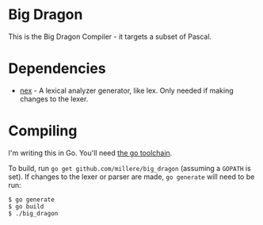 # Big Dragon

This is the Big Dragon Compiler - it targets a subset of Pascal.

# Dependencies

* [nex](https://crypto.stanford.edu/~blynn/nex/) - A lexical analyzer generator, like lex. Only needed if making changes to the lexer.

# Compiling

I'm writing this in Go. You'll need [the go toolchain](http://golang.org).

To build, run `go get github.com/millere/big_dragon` (assuming a `GOPATH` is set).
If changes to the lexer or parser are made, `go generate` will need to be run:
```
$ go generate
$ go build
$ ./big_dragon
```
